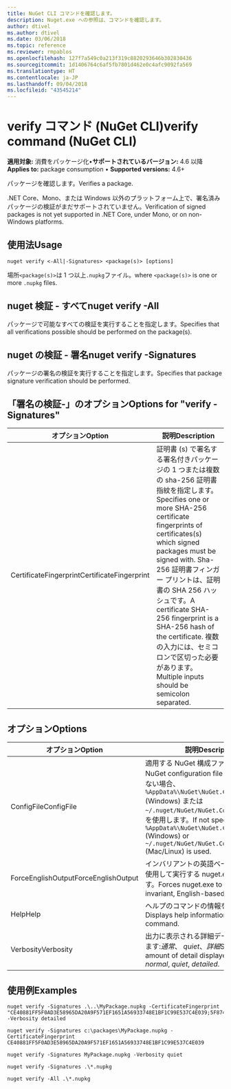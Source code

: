 ```yaml
---
title: NuGet CLI コマンドを確認します。
description: Nuget.exe への参照は、コマンドを確認します。
author: dtivel
ms.author: dtivel
ms.date: 03/06/2018
ms.topic: reference
ms.reviewer: rmpablos
ms.openlocfilehash: 127f7a549c0a213f319c8820293646b302830436
ms.sourcegitcommit: 1d1406764c6af5fb7801d462e0c4afc9092fa569
ms.translationtype: HT
ms.contentlocale: ja-JP
ms.lasthandoff: 09/04/2018
ms.locfileid: "43545214"
---
```

# <a name="verify-command-nuget-cli"></a><span data-ttu-id="45cfd-103">verify コマンド (NuGet CLI)</span><span class="sxs-lookup"><span data-stu-id="45cfd-103">verify command (NuGet CLI)</span></span>

<span data-ttu-id="45cfd-104">**適用対象:** 消費をパッケージ化&bullet;**サポートされているバージョン:** 4.6 以降</span><span class="sxs-lookup"><span data-stu-id="45cfd-104">**Applies to:** package consumption &bullet; **Supported versions:** 4.6+</span></span>

<span data-ttu-id="45cfd-105">パッケージを確認します。</span><span class="sxs-lookup"><span data-stu-id="45cfd-105">Verifies a package.</span></span>

<span data-ttu-id="45cfd-106">.NET Core、Mono、または Windows 以外のプラットフォーム上で、署名済みパッケージの検証がまだサポートされていません。</span><span class="sxs-lookup"><span data-stu-id="45cfd-106">Verification of signed packages is not yet supported in .NET Core, under Mono, or on non-Windows platforms.</span></span>

## <a name="usage"></a><span data-ttu-id="45cfd-107">使用法</span><span class="sxs-lookup"><span data-stu-id="45cfd-107">Usage</span></span>

```cli
nuget verify <-All|-Signatures> <package(s)> [options]
```

<span data-ttu-id="45cfd-108">場所`<package(s)>`は 1 つ以上`.nupkg`ファイル。</span><span class="sxs-lookup"><span data-stu-id="45cfd-108">where `<package(s)>` is one or more `.nupkg` files.</span></span>

## <a name="nuget-verify--all"></a><span data-ttu-id="45cfd-109">nuget 検証 - すべて</span><span class="sxs-lookup"><span data-stu-id="45cfd-109">nuget verify -All</span></span>

<span data-ttu-id="45cfd-110">パッケージで可能なすべての検証を実行することを指定します。</span><span class="sxs-lookup"><span data-stu-id="45cfd-110">Specifies that all verifications possible should be performed on the package(s).</span></span>

## <a name="nuget-verify--signatures"></a><span data-ttu-id="45cfd-111">nuget の検証 - 署名</span><span class="sxs-lookup"><span data-stu-id="45cfd-111">nuget verify -Signatures</span></span>

<span data-ttu-id="45cfd-112">パッケージの署名の検証を実行することを指定します。</span><span class="sxs-lookup"><span data-stu-id="45cfd-112">Specifies that package signature verification should be performed.</span></span>

## <a name="options-for-verify--signatures"></a><span data-ttu-id="45cfd-113">「署名の検証-」のオプション</span><span class="sxs-lookup"><span data-stu-id="45cfd-113">Options for "verify -Signatures"</span></span>

| <span data-ttu-id="45cfd-114">オプション</span><span class="sxs-lookup"><span data-stu-id="45cfd-114">Option</span></span> | <span data-ttu-id="45cfd-115">説明</span><span class="sxs-lookup"><span data-stu-id="45cfd-115">Description</span></span> |
| --- | --- |
| <span data-ttu-id="45cfd-116">CertificateFingerprint</span><span class="sxs-lookup"><span data-stu-id="45cfd-116">CertificateFingerprint</span></span> | <span data-ttu-id="45cfd-117">証明書 (s) で署名する署名付きパッケージの 1 つまたは複数の sha-256 証明書指紋を指定します。</span><span class="sxs-lookup"><span data-stu-id="45cfd-117">Specifies one or more SHA-256 certificate fingerprints of certificates(s) which signed packages must be signed with.</span></span> <span data-ttu-id="45cfd-118">Sha-256 証明書フィンガー プリントは、証明書の SHA 256 ハッシュです。</span><span class="sxs-lookup"><span data-stu-id="45cfd-118">A certificate SHA-256 fingerprint is a SHA-256 hash of the certificate.</span></span> <span data-ttu-id="45cfd-119">複数の入力には、セミコロンで区切った必要があります。</span><span class="sxs-lookup"><span data-stu-id="45cfd-119">Multiple inputs should be semicolon separated.</span></span> |

## <a name="options"></a><span data-ttu-id="45cfd-120">オプション</span><span class="sxs-lookup"><span data-stu-id="45cfd-120">Options</span></span>

| <span data-ttu-id="45cfd-121">オプション</span><span class="sxs-lookup"><span data-stu-id="45cfd-121">Option</span></span> | <span data-ttu-id="45cfd-122">説明</span><span class="sxs-lookup"><span data-stu-id="45cfd-122">Description</span></span> |
| --- | --- |
| <span data-ttu-id="45cfd-123">ConfigFile</span><span class="sxs-lookup"><span data-stu-id="45cfd-123">ConfigFile</span></span> | <span data-ttu-id="45cfd-124">適用する NuGet 構成ファイル。</span><span class="sxs-lookup"><span data-stu-id="45cfd-124">The NuGet configuration file to apply.</span></span> <span data-ttu-id="45cfd-125">指定しない場合、 `%AppData%\NuGet\NuGet.Config` (Windows) または`~/.nuget/NuGet/NuGet.Config`(Mac/linux) を使用します。</span><span class="sxs-lookup"><span data-stu-id="45cfd-125">If not specified, `%AppData%\NuGet\NuGet.Config` (Windows) or `~/.nuget/NuGet/NuGet.Config` (Mac/Linux) is used.</span></span>|
| <span data-ttu-id="45cfd-126">ForceEnglishOutput</span><span class="sxs-lookup"><span data-stu-id="45cfd-126">ForceEnglishOutput</span></span> | <span data-ttu-id="45cfd-127">インバリアントの英語ベースのカルチャを使用して実行する nuget.exe を強制します。</span><span class="sxs-lookup"><span data-stu-id="45cfd-127">Forces nuget.exe to run using an invariant, English-based culture.</span></span> |
| <span data-ttu-id="45cfd-128">Help</span><span class="sxs-lookup"><span data-stu-id="45cfd-128">Help</span></span> | <span data-ttu-id="45cfd-129">ヘルプのコマンドの情報を表示します。</span><span class="sxs-lookup"><span data-stu-id="45cfd-129">Displays help information for the command.</span></span> |
| <span data-ttu-id="45cfd-130">Verbosity</span><span class="sxs-lookup"><span data-stu-id="45cfd-130">Verbosity</span></span> | <span data-ttu-id="45cfd-131">出力に表示される詳細データの量を指定します:*通常*、 *quiet*、*詳細*</span><span class="sxs-lookup"><span data-stu-id="45cfd-131">Specifies the amount of detail displayed in the output: *normal*, *quiet*, *detailed*.</span></span> |

## <a name="examples"></a><span data-ttu-id="45cfd-132">使用例</span><span class="sxs-lookup"><span data-stu-id="45cfd-132">Examples</span></span>

```cli
nuget verify -Signatures .\..\MyPackage.nupkg -CertificateFingerprint "CE40881FF5F0AD3E58965DA20A9F571EF1651A56933748E1BF1C99E537C4E039;5F874AAF47BCB268A19357364E7FBB09D6BF9E8A93E1229909AC5CAC865802E2" -Verbosity detailed

nuget verify -Signatures c:\packages\MyPackage.nupkg -CertificateFingerprint CE40881FF5F0AD3E58965DA20A9F571EF1651A56933748E1BF1C99E537C4E039

nuget verify -Signatures MyPackage.nupkg -Verbosity quiet

nuget verify -Signatures .\*.nupkg

nuget verify -All .\*.nupkg

```